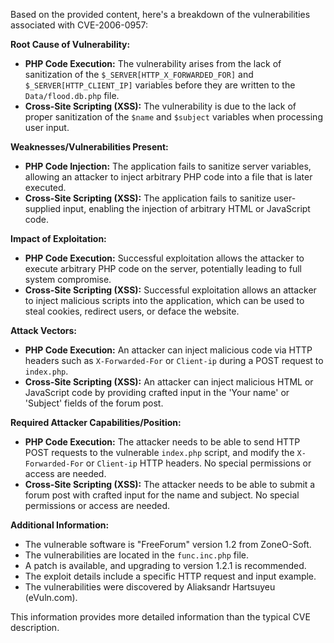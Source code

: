 Based on the provided content, here's a breakdown of the vulnerabilities associated with CVE-2006-0957:

**Root Cause of Vulnerability:**

*   **PHP Code Execution:** The vulnerability arises from the lack of sanitization of the `$_SERVER[HTTP_X_FORWARDED_FOR]` and `$_SERVER[HTTP_CLIENT_IP]` variables before they are written to the `Data/flood.db.php` file.
*   **Cross-Site Scripting (XSS):** The vulnerability is due to the lack of proper sanitization of the `$name` and `$subject` variables when processing user input.

**Weaknesses/Vulnerabilities Present:**

*   **PHP Code Injection:** The application fails to sanitize server variables, allowing an attacker to inject arbitrary PHP code into a file that is later executed.
*   **Cross-Site Scripting (XSS):** The application fails to sanitize user-supplied input, enabling the injection of arbitrary HTML or JavaScript code.

**Impact of Exploitation:**

*   **PHP Code Execution:** Successful exploitation allows the attacker to execute arbitrary PHP code on the server, potentially leading to full system compromise.
*   **Cross-Site Scripting (XSS):** Successful exploitation allows an attacker to inject malicious scripts into the application, which can be used to steal cookies, redirect users, or deface the website.

**Attack Vectors:**

*   **PHP Code Execution:** An attacker can inject malicious code via HTTP headers such as `X-Forwarded-For` or `Client-ip` during a POST request to `index.php`.
*   **Cross-Site Scripting (XSS):** An attacker can inject malicious HTML or JavaScript code by providing crafted input in the 'Your name' or 'Subject' fields of the forum post.

**Required Attacker Capabilities/Position:**

*   **PHP Code Execution:** The attacker needs to be able to send HTTP POST requests to the vulnerable `index.php` script, and modify the `X-Forwarded-For` or `Client-ip` HTTP headers. No special permissions or access are needed.
*   **Cross-Site Scripting (XSS):** The attacker needs to be able to submit a forum post with crafted input for the name and subject. No special permissions or access are needed.

**Additional Information:**

*   The vulnerable software is "FreeForum" version 1.2 from ZoneO-Soft.
*   The vulnerabilities are located in the `func.inc.php` file.
*   A patch is available, and upgrading to version 1.2.1 is recommended.
*   The exploit details include a specific HTTP request and input example.
*   The vulnerabilities were discovered by Aliaksandr Hartsuyeu (eVuln.com).

This information provides more detailed information than the typical CVE description.